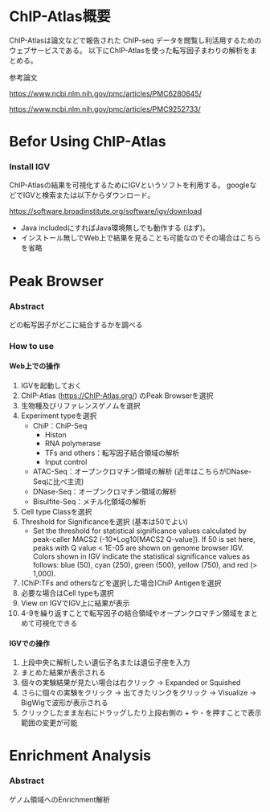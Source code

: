 # ChIP-Atlas概要

ChIP-Atlasは論文などで報告された ChIP-seq データを閲覧し利活用するためのウェブサービスである。
以下にChIP-Atlasを使った転写因子まわりの解析をまとめる。

参考論文

https://www.ncbi.nlm.nih.gov/pmc/articles/PMC6280645/

https://www.ncbi.nlm.nih.gov/pmc/articles/PMC9252733/


# Befor Using ChIP-Atlas

### Install IGV
ChIP-Atlasの結果を可視化するためにIGVというソフトを利用する。
googleなどでIGVと検索または以下からダウンロード。

https://software.broadinstitute.org/software/igv/download

* Java includedにすればJava環境無しでも動作する (はず)。
* インストール無しでWeb上で結果を見ることも可能なのでその場合はこちらを省略

# Peak Browser

### Abstract
どの転写因子がどこに結合するかを調べる

### How to use

#### Web上での操作
1. IGVを起動しておく
2. ChIP-Atlas (https://ChIP-Atlas.org/) のPeak Browserを選択
3. 生物種及びリファレンスゲノムを選択
4. Experiment typeを選択
	- ChiP：ChiP-Seq
		* Histon
		* RNA polymerase
		* TFs and others：転写因子結合領域の解析
		* Input control
	- ATAC-Seq：オープンクロマチン領域の解析 (近年はこちらがDNase-Seqに比べ主流)
	- DNase-Seq：オープンクロマチン領域の解析
	- Bisulfite-Seq：メチル化領域の解析
5. Cell type Classを選択
6. Threshold for Significanceを選択 (基本は50でよい)
	* Set the threshold for statistical significance values calculated by peak-caller MACS2 (-10*Log10[MACS2 Q-value]). If 50 is set here, peaks with Q value < 1E-05 are shown on genome browser IGV. Colors shown in IGV indicate the statistical significance values as follows: blue (50), cyan (250), green (500), yellow (750), and red (> 1,000).
7. (ChiP:TFs and othersなどを選択した場合)ChiP Antigenを選択
8. 必要な場合はCell typeも選択
9. View on IGVでIGV上に結果が表示
10. 4-9を繰り返すことで転写因子の結合領域やオープンクロマチン領域をまとめて可視化できる

#### IGVでの操作
1. 上段中央に解析したい遺伝子名または遺伝子座を入力
2. まとめた結果が表示される
3. 個々の実験結果が見たい場合は右クリック → Expanded or Squished
4. さらに個々の実験をクリック → 出てきたリンクをクリック → Visualize → BigWigで波形が表示される
5. クリックしたまま左右にドラッグしたり上段右側の + や - を押すことで表示範囲の変更が可能

# Enrichment Analysis

### Abstract
ゲノム領域へのEnrichment解析